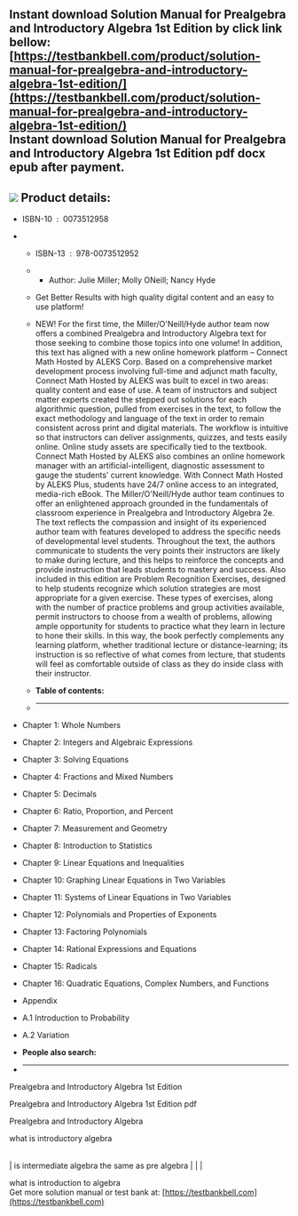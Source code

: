 Instant download **Solution Manual for Prealgebra and Introductory Algebra 1st Edition** by click link bellow:  
[https://testbankbell.com/product/solution-manual-for-prealgebra-and-introductory-algebra-1st-edition/](https://testbankbell.com/product/solution-manual-for-prealgebra-and-introductory-algebra-1st-edition/)  
**Instant download Solution Manual for Prealgebra and Introductory Algebra 1st Edition pdf docx epub after payment.**
---------------------------------------------------------------------------------------------------------------------


![](https://testbankbell.com/wp-content/uploads/2023/05/0073512958-2.jpg)
**Product details:**
--------------------


* ISBN-10 ‏ : ‎ 0073512958
* * ISBN-13 ‏ : ‎ 978-0073512952
  * * Author: Julie Miller; Molly ONeill; Nancy Hyde
   
  * Get Better Results with high quality digital content and an easy to use platform!
 
  * NEW! For the first time, the Miller/O'Neill/Hyde author team now offers a combined Prealgebra and Introductory Algebra text for those seeking to combine those topics into one volume! In addition, this text has aligned with a new online homework platform – Connect Math Hosted by ALEKS Corp. Based on a comprehensive market development process involving full-time and adjunct math faculty, Connect Math Hosted by ALEKS was built to excel in two areas: quality content and ease of use. A team of instructors and subject matter experts created the stepped out solutions for each algorithmic question, pulled from exercises in the text, to follow the exact methodology and language of the text in order to remain consistent across print and digital materials. The workflow is intuitive so that instructors can deliver assignments, quizzes, and tests easily online. Online study assets are specifically tied to the textbook. Connect Math Hosted by ALEKS also combines an online homework manager with an artificial-intelligent, diagnostic assessment to gauge the students’ current knowledge. With Connect Math Hosted by ALEKS Plus, students have 24/7 online access to an integrated, media-rich eBook. The Miller/O'Neill/Hyde author team continues to offer an enlightened approach grounded in the fundamentals of classroom experience in Prealgebra and Introductory Algebra 2e. The text reflects the compassion and insight of its experienced author team with features developed to address the specific needs of developmental level students. Throughout the text, the authors communicate to students the very points their instructors are likely to make during lecture, and this helps to reinforce the concepts and provide instruction that leads students to mastery and success. Also included in this edition are Problem Recognition Exercises, designed to help students recognize which solution strategies are most appropriate for a given exercise. These types of exercises, along with the number of practice problems and group activities available, permit instructors to choose from a wealth of problems, allowing ample opportunity for students to practice what they learn in lecture to hone their skills. In this way, the book perfectly complements any learning platform, whether traditional lecture or distance-learning; its instruction is so reflective of what comes from lecture, that students will feel as comfortable outside of class as they do inside class with their instructor.
  * **Table of contents:**
  * ----------------------
 
* Chapter 1: Whole Numbers

* Chapter 2: Integers and Algebraic Expressions

* Chapter 3: Solving Equations

* Chapter 4: Fractions and Mixed Numbers

* Chapter 5: Decimals

* Chapter 6: Ratio, Proportion, and Percent

* Chapter 7: Measurement and Geometry

* Chapter 8: Introduction to Statistics

* Chapter 9: Linear Equations and Inequalities

* Chapter 10: Graphing Linear Equations in Two Variables

* Chapter 11: Systems of Linear Equations in Two Variables

* Chapter 12: Polynomials and Properties of Exponents

* Chapter 13: Factoring Polynomials

* Chapter 14: Rational Expressions and Equations

* Chapter 15: Radicals

* Chapter 16: Quadratic Equations, Complex Numbers, and Functions

* Appendix

* A.1 Introduction to Probability

* A.2 Variation
* **People also search:**
* -----------------------

Prealgebra and Introductory Algebra 1st Edition

Prealgebra and Introductory Algebra 1st Edition pdf

Prealgebra and Introductory Algebra

what is introductory algebra


|  |  |  |
| --- | --- | --- |
| 
is intermediate algebra the same as pre algebra
 |  |  |


 what is introduction to algebra  
  Get more solution manual or test bank at: [https://testbankbell.com](https://testbankbell.com)
